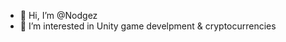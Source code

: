 - 👋 Hi, I’m @Nodgez
- 👀 I’m interested in Unity game develpment & cryptocurrencies

<!---
Nodgez/Nodgez is a ✨ special ✨ repository because its `README.md` (this file) appears on your GitHub profile.
You can click the Preview link to take a look at your changes.
--->
